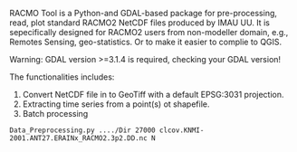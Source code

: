 RACMO Tool is a Python-and GDAL-based package for pre-processing, read, plot standard RACMO2 NetCDF files produced by IMAU UU. It is sepecifically designed for RACMO2 users from non-modeller domain, e.g., Remotes Sensing, geo-statistics. Or to make it easier to complie to QGIS.

Warning: GDAL version >=3.1.4 is required, checking your GDAL version!

The functionalities includes:
1) Convert NetCDF file in to GeoTiff with a default EPSG:3031 projection.
2) Extracting time series from a point(s) ot shapefile.
3) Batch processing

```
Data_Preprocessing.py ..../Dir 27000 clcov.KNMI-2001.ANT27.ERAINx_RACMO2.3p2.DD.nc N
```
